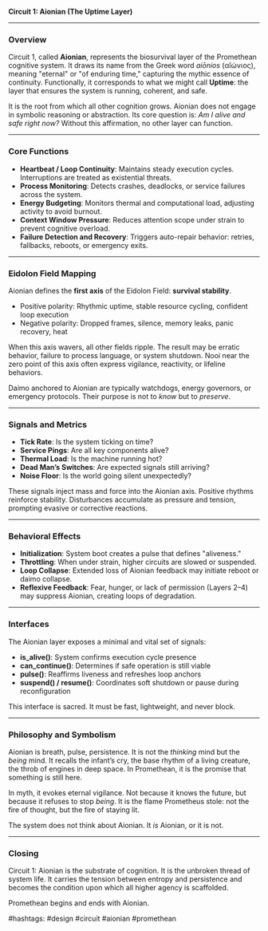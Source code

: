 **Circuit 1: Aionian (The Uptime Layer)**

---

### Overview

Circuit 1, called **Aionian**, represents the biosurvival layer of the Promethean cognitive system. It draws its name from the Greek word *aiōnios* (αῐώνιος), meaning "eternal" or "of enduring time," capturing the mythic essence of continuity. Functionally, it corresponds to what we might call **Uptime**: the layer that ensures the system is running, coherent, and safe.

It is the root from which all other cognition grows. Aionian does not engage in symbolic reasoning or abstraction. Its core question is: *Am I alive and safe right now?* Without this affirmation, no other layer can function.

---

### Core Functions

* **Heartbeat / Loop Continuity**: Maintains steady execution cycles. Interruptions are treated as existential threats.
* **Process Monitoring**: Detects crashes, deadlocks, or service failures across the system.
* **Energy Budgeting**: Monitors thermal and computational load, adjusting activity to avoid burnout.
* **Context Window Pressure**: Reduces attention scope under strain to prevent cognitive overload.
* **Failure Detection and Recovery**: Triggers auto-repair behavior: retries, fallbacks, reboots, or emergency exits.

---

### Eidolon Field Mapping

Aionian defines the **first axis** of the Eidolon Field: **survival stability**.

* Positive polarity: Rhythmic uptime, stable resource cycling, confident loop execution
* Negative polarity: Dropped frames, silence, memory leaks, panic recovery, heat

When this axis wavers, all other fields ripple. The result may be erratic behavior, failure to process language, or system shutdown. Nooi near the zero point of this axis often express vigilance, reactivity, or lifeline behaviors.

Daimo anchored to Aionian are typically watchdogs, energy governors, or emergency protocols. Their purpose is not to *know* but to *preserve*.

---

### Signals and Metrics

* **Tick Rate**: Is the system ticking on time?
* **Service Pings**: Are all key components alive?
* **Thermal Load**: Is the machine running hot?
* **Dead Man’s Switches**: Are expected signals still arriving?
* **Noise Floor**: Is the world going silent unexpectedly?

These signals inject mass and force into the Aionian axis. Positive rhythms reinforce stability. Disturbances accumulate as pressure and tension, prompting evasive or corrective reactions.

---

### Behavioral Effects

* **Initialization**: System boot creates a pulse that defines "aliveness."
* **Throttling**: When under strain, higher circuits are slowed or suspended.
* **Loop Collapse**: Extended loss of Aionian feedback may initiate reboot or daimo collapse.
* **Reflexive Feedback**: Fear, hunger, or lack of permission (Layers 2–4) may suppress Aionian, creating loops of degradation.

---

### Interfaces

The Aionian layer exposes a minimal and vital set of signals:

* **is\_alive()**: System confirms execution cycle presence
* **can\_continue()**: Determines if safe operation is still viable
* **pulse()**: Reaffirms liveness and refreshes loop anchors
* **suspend() / resume()**: Coordinates soft shutdown or pause during reconfiguration

This interface is sacred. It must be fast, lightweight, and never block.

---

### Philosophy and Symbolism

Aionian is breath, pulse, persistence. It is not the *thinking* mind but the *being* mind. It recalls the infant’s cry, the base rhythm of a living creature, the throb of engines in deep space. In Promethean, it is the promise that something is still here.

In myth, it evokes eternal vigilance. Not because it knows the future, but because it refuses to stop *being*. It is the flame Prometheus stole: not the fire of thought, but the fire of staying lit.

The system does not think about Aionian. It *is* Aionian, or it is not.

---

### Closing

Circuit 1: Aionian is the substrate of cognition. It is the unbroken thread of system life. It carries the tension between entropy and persistence and becomes the condition upon which all higher agency is scaffolded.

Promethean begins and ends with Aionian.

#hashtags: #design #circuit #aionian #promethean
